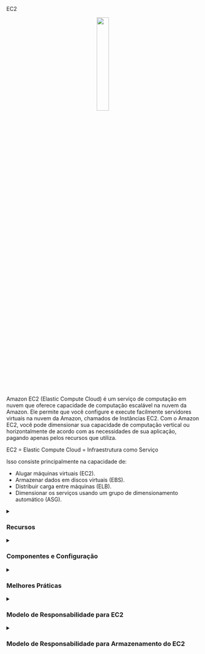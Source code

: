 EC2
<div align="center">
  <img src="https://cdn.freebiesupply.com/logos/large/2x/aws-ec2-logo-svg-vector.svg" width="25%">
</div>

Amazon EC2 (Elastic Compute Cloud) é um serviço de computação em nuvem que oferece capacidade de computação escalável na nuvem da Amazon. Ele permite que você configure e execute facilmente servidores virtuais na nuvem da Amazon, chamados de Instâncias EC2. Com o Amazon EC2, você pode dimensionar sua capacidade de computação vertical ou horizontalmente de acordo com as necessidades de sua aplicação, pagando apenas pelos recursos que utiliza.

EC2 = Elastic Compute Cloud = Infraestrutura como Serviço

Isso consiste principalmente na capacidade de:

<ul>
    <li>Alugar máquinas virtuais (EC2).</li>
    <li>Armazenar dados em discos virtuais (EBS).</li>
    <li>Distribuir carga entre máquinas (ELB).</li>
    <li>Dimensionar os serviços usando um grupo de dimensionamento automático (ASG).</li>
</ul>

<details><summary> <h3>Recursos</h3></summary>
<hr/>
<ul>
    <li><b>Elasticidade:</b> O EC2 permite que você dimensione sua capacidade de computação vertical ou horizontalmente de acordo com as necessidades de sua aplicação.</li>
    <li><b>Flexibilidade:</b> O EC2 oferece uma ampla seleção de tipos de instância, sistemas operacionais, bancos de dados e outras opções de software para você escolher.</li>
    <li><b>Integração com outros serviços AWS:</b> O EC2 pode ser facilmente integrado a outros serviços da AWS, como Amazon S3, Elastic Load Balancing, Amazon RDS, entre outros.</li>
    <li><b>Segurança:</b> O EC2 oferece recursos avançados de segurança, como isolamento de instâncias, criptografia de dados, autenticação de usuários e muito mais.</li>
    <li><b>Gerenciamento:</b> O EC2 permite que você gerencie facilmente suas instâncias, com recursos como Amazon EC2 Auto Scaling e Amazon EC2 Systems Manager.</li>
</ul> 
<hr/>
</details>

<details><summary> <h3>Componentes e Configuração</h3></summary>
 <hr/>
 <p>As instâncias EC2 têm muitos componentes e recursos:</p>
   <details><summary> <h3>Sistema Operacional</h3></summary>
     <ul>
      <li><b>Sistema Operacional (SO):</b> Linux, Windows ou Mac OS</li>
      <li>Quantidade de poder de processamento e núcleos (CPU).</li>
      <li>Quantidade de memória de acesso aleatório (RAM).</li>
      <li>Espaço de armazenamento:
          <ul>
            <li>Conectado à rede (EBS & EFS)</li>
            <li>Hardware (EC2 Instance Store)</li>
          </ul>
      <li><b>Placa de rede:</b> velocidade da placa, endereço IP público</li>  
    </ul>
  </details>
    
  <details><summary> <h3>Grupo de Segurança (Regras do Firewall)</h3></summary>
    <ul>
        <li>Os Grupos de Segurança são fundamentais para a segurança de rede na AWS.</li>
        <li>Eles controlam como o tráfego é permitido dentro ou fora da Instância EC2:
        <div align="center"> 
        <img src="https://thumbs2.imgbox.com/71/d4/653laO96_t.png" />  
        </div>
        </li>
        <li>Os grupos de segurança contêm <b>regras de permissão</b>.</li>
        <li>As regras de grupos de segurança podem fazer referência a IP ou a outros grupos de segurança.</li>
        <li>Os grupos de segurança atuam como um "firewall" nas Instâncias EC2.</li>
        <li>Regulam:  
          <ul>
            <li>Acesso às Portas</li>
            <li>Faixas de IP autorizadas - IPv4 e IPv6</li>
            <li>Controle de rede de entrada (de outros para a instância)</li>
            <li>Controle de rede de saída (da instância para outros)</li>
            <div align="center"> 
            <img src="https://thumbs2.imgbox.com/9f/5d/nGp5IhhT_t.png" />  
              <hr/>
              A origem representa um intervalo de endereços IP e 0.0.0.0/0 significa tudo
              (Isso é uma ilustração. Não compartilhe suas informações específicas)
              <hr/>
              Então temos nossa Instância EC2 e ela possui um grupo de segurança permitido anexado a ela
              que possui regras de entrada e regras de saída. Assim, nosso computador será autorizado a dizer na porta 22.
              Assim, o tráfego pode passar do nosso computador para a Instância EC2, mas o computador de outra pessoa, que não está usando meu endereço IP porque não mora onde moro (não tem o mesmo IP), então se eles tentarem acessar nossa Instância EC2, eles não conseguirão, porque o firewall vai bloquear e será um timeout. Então, para as regras de saída por padrão, nossa Instância EC2 para qualquer grupo de segurança vai permitir por padrão qualquer tráfego fora dela. Então, se nossa Instância EC2 tentar acessar um site e iniciar uma conexão, ela será permitida pelo grupo de segurança:
            <img src="https://thumbs2.imgbox.com/8b/ab/I2BjxQMv_t.png" /> 
              <br/>
              (Então, este é o básico de como o firewall funciona) 
               <hr/>
               Sobre outros grupos de segurança. Então, temos uma Instância EC2, e ela tem um grupo de segurança, o que chamo de grupo número um, e as regras de entrada basicamente estão dizendo, estou autorizando o grupo de segurança número um na entrada e o grupo de segurança número dois. Então, por que faríamos isso? 
               Bem, se lançarmos outra Instância EC2 e ela tiver o grupo de segurança dois anexado a ela, bom, usando a regra de grupo de segurança (instinto), basicamente permitimos que nossa Instância EC2 se conecte diretamente na porta que decidimos para nossa primeira Instância EC2.
              Da mesma forma, se tivermos outra Instância EC2 com o grupo de segurança um anexado, bem,
              porque é o grupo número um, não foi autorizado nas regras de entrada do grupo de segurança número dois, então está sendo negado e as coisas não funcionam. Então isso é um recurso um pouco avançado. Enquanto pode ser útil com balanceadores de carga:
              <br/>
              <img src="https://thumbs2.imgbox.com/26/2c/GV6J2skK_t.png" />  
            </div> 
              A notação "203.0.113.0/24" em CIDR representa uma faixa de endereços IP de 203.0.113.0 a 203.0.113.255. O "/24" indica que os primeiros 24 bits são a parte da rede e os 8 bits restantes estão disponíveis para endereços de host.
              Portanto, ao especificar "203.0.113.0/24" como a origem na regra do grupo de segurança, ela abrange todos os endereços IP de 203.0.113.0 a 203.0.113.255, inclusivos. Portanto, tanto 203.0.113.001 quanto 203.0.113.002 fazem parte desta faixa.
              <br/>
                <ul>
                  Para esclarecer:
                  <li>203.0.113.0 é o endereço de rede.</li>
                  <li>203.0.113.255 é o endereço de broadcast.</li>
                  <li>A faixa de endereços IP utilizáveis é de 203.0.113.1 a 203.0.113.254.</li>
                  <li>Endereços IP fora dessa faixa, como 203.0.114.0, não são aceitáveis.</li>
                </ul>
          </ul>
        </li>
        <li>Restrito a uma combinação de região / VPC</li>
        <li>Não "vê" fora do EC2 - se o tráfego for bloqueado, a Instância EC2 não verá</li>
        <li>É bom manter um grupo de segurança separado para acesso SSH</li>
        <li>Se sua aplicação não for acessível (timeout), é um problema de grupo de segurança</li>
        <li>Se sua aplicação der um erro "connection refused", é um erro de aplicação ou ela não está iniciada</li>
        <li>Todo tráfego de entrada é bloqueado por padrão</li>
        <li>Todo tráfego de saída é autorizado por padrão</li>
        <li> Portas clássicas a conhecer
          <ul>
            <li>22 = SSH (Secure Shell) - entrar em uma instância Linux.</li>
            <li>21 = FTP (File Transfer Protocol) - enviar arquivos para um compartilhamento de arquivos.</li>
            <li>22 = SFTP (Secure File Transfer Protocol) - enviar arquivos usando SSH.</li>
            <li>80 = HTTP (Hypertext Transfer Protocol) - acessar sites não seguros.</li>
            <li>443 = HTTPS (Hypertext Transfer Protocol Secure) - acessar sites seguros </li>
            <li>3389 = RDP (Remote Desktop Protocol) - entrar em uma instância Windows</li>
          </ul>
        </li>
      </ul> 
    </li>  
    <li><b>Script de Inicialização (configuração no primeiro lançamento):</b> Dados do Usuário EC2.</li>
  </ul> 
</li>
<li>
    <b>Convenção:</b> A AWS segue a seguinte convenção de nomenclatura:  <em>m</em><b>5</b>.2xlarge
    <ul>
      <li><em>m</em>: classe da instância</li>
      <li><b>5</b>: geração (a AWS as melhora ao longo do tempo)</li>
      <li>2xlarge: tamanho dentro da classe da instância</li>
    </ul>
</ul>

</details>

 <details><summary> <h3>Instance Types</h3></summary>

  EC2 offers a wide selection of instance types, each with different CPU, memory, storage, and networking capabilities.
    <div align="center"> 
      <img src="https://media.geeksforgeeks.org/wp-content/uploads/20220322144908/typesofec2instances768x384.png" width="70%">  
      </div>
      <ul>
      <li><b>General Purpose:</b>
        <ul>
          <li>Balances compute, memory, and networking resources.</li> 
          <li>Recommended for application servers, gaming, backend, small databases.</li>
        </ul>
      <div align="center"> 
        <img src="https://thumbs2.imgbox.com/ac/37/XseN96S8_t.png">  
      </div>  
       </li>
      <li><b>Compute Optimized:</b>  
        <ul>
          <li>Ideal for workloads that require high-performance processors.</li> 
          <li>Can be used for the same use cases as general purpose but when higher performance is desired.</li>
          <li>Also ideal for batch processing.</li>
          <div align="center"> 
              <img src="https://news.mit.edu/sites/default/files/styles/news_article__image_gallery/public/images/202001/MIT-Evaluating-Performance_0.jpg?itok=qVXPQAya" width="50%">  
          </div>
          </ul>
         </li>
        </li>
        <li><b>Memory Optimized:</b> 
            <ul>
            <li>Designed for high performance in processing large amounts of in-memory data.</li> 
            <li>For example, high-performance databases, real-time data processing.</li>
        <div align="center"> 
          <img src="https://thumbs2.imgbox.com/85/bb/AEbPZHGd_t.png">  
        </div>      
      </ul>
    </li>
    <li><b>Accelerated Computing:</b> 
      <ul>
        <li>Uses hardware acceleration or coprocessors to perform certain functions more efficiently than in software running directly on the CPU.</li> 
        <li>Commonly used for floating-point calculations, graphics processing, and data pattern matching.</li>
    <div align="center"> 
    <img src="https://thumbs2.imgbox.com/33/18/Sg9mLdO3_t.png">  
    </div>
      </ul>
    </li>
    <li><b>Storage Optimized:</b> 
      <ul>
        <li>Ideal for workloads that require high read and write access to large volumes of data.</li> 
        <li>Commonly used in distributed file systems, data warehouses, online transaction processing systems.</li>
    <div align="center"> 
    <img src="https://thumbs2.imgbox.com/76/f9/NAK8q2sT_t.png">  
    </div>
  </ul>
    </li>
    <a href="https://aws.amazon.com/ec2/instance-types/"/> More information</a>
  </ul>
</li>

  </details>
  
  <details><summary> <h3>AMI images</h3></summary>

  <p>AMI images:</b> Amazon Machine Images (AMI) are pre-configured images that you can use to launch EC2 Instances. They contain the operating system, necessary software, and application settings.</p>
    <ul>
        <li> AMI are a customization of an EC2 Instance
             <ul>
              <li>You add your own software, configuration, operation system, monitoring...</li>
              <li>
                Faster boot / configuration time because all your software is pre-packaged
              </li>
          </ul>
        </li>
        <li>
          AMI are built for a <b>specific region</b> (and can be copied across regions)
        </li>
        <li>
           You can launch EC2 Instances from:
            <ul>
            <li>A Public AMI: AWS provided</li>
            <li>You own AMI: you make and maintain them yourself</li>
            <li>An AWS Marketplace AMI: an AMI someone else made (and potentially sells)</li>
          </ul>
        </li>
        <li>
           AMI Process (from an EC2 Instance):
            <ul>
            <li>Start an EC2 Instance and customize ir</li>
            <li>Stop the instance (for data integrity)</li>
            <li>Build an AMI - this will also create EBS snapshots</li>
            <li>Launch a instances from others AMIs
              <hr/>
              So exist a EC2 Instance in us-east-1a and the same instance as us-east-b
              <div align="center"> 
                <img src="https://thumbs2.imgbox.com/9d/35/d3mKBbbJ_t.png">  
              </div>
              <hr/>
              the proccess consist to launch the instance in us-east-1a, but are necessary customize, then create an AMI from it
              <div align="center"> 
                <img src="https://thumbs2.imgbox.com/ff/d8/5SdUhHBy_t.png">  
              </div>
              <hr/>
              this will be you custom AMI. And then in us-east-1b you will be able to launch from that AMI. It is a copy of your EC2 Instance
              <div align="center"> 
                <img src="https://thumbs2.imgbox.com/22/28/0HABL0sI_t.png">  
              </div>
            </li>  
          </ul>
        </li>
    </ul>
  
  </details>
  
  <details><summary> <h3>EC2 Image Builder</h3></summary>
    
  <p>EC2 Image Builder</p>
    <ul>
      <li>Used to automate the creation of Virtual Machines or container images</li>
      <li>Automate the creation, maintain, validate and test EC2 AMIs, and more</li>
      <li>Can be run on a schedule (weekly, whenever packages are updated, etc...)</li>
      <li>Free service (only pay for the underlying resources)</li>
      <li>Example:
        <hr/>
          So we have the EC2 Image Builder service and we're going to set it up. And it is automatically when it's going to run
            <div align="center"> 
              <img src="https://thumbs2.imgbox.com/c0/49/IuhxLYM2_t.png">  
            </div>
        <hr/>
          it is going to create an EC2 Instance called Builder EC2 Instance.
            <div align="center"> 
              <img src="https://thumbs2.imgbox.com/aa/f3/bgy59Cv0_t.png">  
            </div>
        <hr/>
          And that EC2 Instance is going to build components and customize the software. For example, install Java, update the CLI, update the software system,
          maybe install firewalls, whatever you define to happen on that EC2 Instance, maybe install your application.
            <div align="center"> 
              <img src="https://thumbs2.imgbox.com/b8/1c/DEjZt2tk_t.png">  
            </div>
        <hr/>
          An then once this is done, then an AMI is going to be created out of that EC2 Instance, but all of this is obviously automated.
         Then the AMI is created, but we want to validate it. 
            <div align="center"> 
              <img src="https://thumbs2.imgbox.com/de/f3/NtWjFoR1_t.png">  
            </div>
        <hr/>
          So EC2 Image Builder will automatically create a test EC2 Instance from that AMI and going to run a bunch of tests that you are defining in advance.
          And if you don't wanna run any tests, you can just skip that test. But the test can be asking, is the AMI working? Is it secure? Is my application running correctly?
          All these kind of things. 
            <div align="center"> 
              <img src="https://thumbs2.imgbox.com/68/15/BOE3J1if_t.png">  
            </div>
        <hr/>
          And then one the AMI is tested, then the AMI is going to be distributed, so while EC2 Image Builder is a regional service, it is possible for you to take that AMI and
          distribute it to multiple regions, therefore, allowing your application and workflow to be truly global. Next, EC2 Image Builder can be run on a schedule. So you can define a weekly schedule,
          or you can say you can run whenever packages are updated, or you can run it manually, etc. And it is a free service. So you're only going to pay for the underlying resources. What's means? That              means that if you create an EC2 Instance during this process, an EC2 Image Builder will create these EC2 Instances, then you're going to pay for these EC2 Instances. And when the AMI
          is created and distribuited youre going to pay for these storage of that AMI wherever it has been created, and wherever it has been distribuited.
            <div align="center">  
              <img src="https://thumbs2.imgbox.com/b9/ae/h2K8lKjU_t.png">  
            </div>
      </li>
    </ul>
  </li>
 
</details>

<details><summary><h3>EBS - Armazenamento da Instância</h3></summary>
  <ul>
    <li>Os volumes EBS são unidades de rede com desempenho bom, mas "limitado"</li>
    <li>Se você precisa de um disco de hardware com alto desempenho, use o Armazenamento da Instância EC2</li>
    <li>Melhor desempenho de I/O</li>
    <li>O Armazenamento da Instância EC2 perde seu armazenamento se for interrompido (efêmero)</li>
    <li>Bom para buffer/cache/dados temporários/contúdo temporário</li>
    <li>Risco de perda de dados em caso de falha de hardware</li>
    <li>Backups e replicação são de sua responsabilidade</li>
  </ul>
</details>

<details><summary><h3>EFS - Sistema de Arquivos Elástico</h3></summary>
  <ul>
    <li>NFS gerenciado (sistema de arquivos de rede) que pode ser montado em centenas de instâncias EC2</li>
    <li>O EFS funciona com instâncias EC2 Linux em várias zonas de disponibilidade</li>
    <li>Altamente disponível, escalável, custoso, pagamento por uso, sem planejamento de capacidade</li>
 
  <hr/>
  <p>
    Neste diagrama, existe um Sistema de Arquivos EFS com um grupo de segurança, e então temos instâncias EC2 em várias zonas de disponibilidade conectadas a ele.
    Portanto, temos instâncias EC2 em us-east-1a, instâncias EC2 em us-east-1b, bem como instâncias EC2 em us-east-1c. E todas estão conectadas ao mesmo sistema EFS:
  </p>
  <div align="center"> 
              <img src="https://thumbs2.imgbox.com/2e/2f/j6bLDISQ_t.png">  
            </div>
        <hr/>
   <li> Acesso Infrequente EFS (EFS-IA)
      <ul>
        <li>Classe de armazenamento otimizada para arquivos não acessados diariamente</li>
        <li>Custo mais baixo em comparação com o Padrão</li>
        <li>O EFS moverá automaticamente seus arquivos para o EFS-IA com base no último acesso</li>
        <li>Ative o EFS-IA com uma Política de Ciclo de Vida</li>
        <li>Exemplo: mova arquivos que não foram acessados por 60 dias para o EFS-IA</li>
        </ul>
          <div align="center"> 
                <img src="https://thumbs2.imgbox.com/e3/33/VrvdXrru_t.png">  
          </div>
        <hr/>
   </ul>
</details>

<details><summary><h3>EBS vs EFS</h3></summary>
   <p>
     Observando um EBS com uma instância EC2 em uma Zona de Disponibilidade 1 (AZ) e outra Zona de Disponibilidade 2. Em seguida, o volume EBS só pode ser anexado a uma instância em uma AZ específica. E os volumes EBS estão vinculados a Zonas de Disponibilidade específicas.
     Mas se quisermos mover o volume EBS de uma AZ para outra, podemos criar um snapshot. Isso criaria um snapshot do EBS e, em seguida, restauraríamos esse snapshot em uma nova zona de disponibilidade.
     E, efetivamente, teríamos movido o volume EBS. Mas isso é uma cópia, não é uma réplica em sincronia. Isso é uma cópia, e isso significaria que esse disco agora pode ser usado por outra instância EC2:
   </p>
  <div align="center"> 
      <img src="https://thumbs2.imgbox.com/1c/74/e3OiEdv8_t.png">  
  </div>
  <hr/>
  <p>
    EFS é um sistema de arquivos de rede. Isso significa que tudo o que está no drive EFS é compartilhado por tudo o que está montado nele. Então, o que isso significa? Digamos que tenhamos muitas instâncias na Zona de Disponibilidade um em um
    ou muitas instâncias também na Zona de Disponibilidade 2. Ao mesmo tempo, todas essas instâncias podem montar o mesmo drive EFS, usando um alvo de montagem, e todas verão os mesmos arquivos.
    Isso torna um sistema de arquivos compartilhado:
  </p>
  <div align="center"> 
      <img src="https://thumbs2.imgbox.com/36/ac/gg8CtxzO_t.png">
  </div>
  <hr/>
</details>

<details><summary><h3>FSx</h3></summary>
  <ul>
    <li>Lance sistemas de arquivos de alto desempenho de terceiros na AWS</li>
    <li>Serviço totalmente gerenciado</li>
    <li>Atualmente existem 3 tipos de FSx
        <ul>
          <li>FSx para Windows File Server
            <ul>
              <li>Um sistema de arquivos compartilhado nativo do Windows totalmente gerenciado, altamente confiável e escalável</li>
              <li>Construído no Windows File Server</li>
              <li>Suporta protocolo SMB e Windows NTFS</li>
              <li>Integrado ao Microsoft Active Directory</li>
              <li>Pode ser acessado pela AWS ou pela sua infraestrutura local</li>
            </ul>
            <div align="center"> 
              <img src="https://thumbs2.imgbox.com/ab/7c/USeaqi2h_t.png">
            </div>
            <hr/>
          </li>
          <li>FSx para Lustre
            <ul>
              <li>Armazenamento de arquivos totalmente gerenciado, de alto desempenho e escalável para <b>Computação de Alto Desempenho (HPC)</b></li>
              <li>O nome Lustre é derivado de "Linux" e "cluster"</li>
              <li>Aprendizado de Máquina, Análises, Processamento de Vídeo, Modelagem Financeira...</li>
              <li>Escalabilidade de até 100 GB/s, milhões de operações por segundo, latências sub-milissegundos</li>
            </ul>
            <div align="center"> 
                <img src="https://thumbs2.imgbox.com/3f/29/oDflKIeQ_t.png">
            </div>
          </li>
          <li>FSx para NetApp ONTAP
            <ul>
                <li>Um serviço em nuvem totalmente gerenciado que oferece armazenamento compartilhado altamente disponível e escalável com recursos avançados de gerenciamento de dados.</li>
                <li>Baseado no sistema operacional de armazenamento NetApp ONTAP, oferecendo recursos de nível empresarial para gerenciamento, eficiência e segurança de dados.</li>
                <li>Suporta os protocolos NFS (Network File System) e SMB (Server Message Block), sendo adequado para uma ampla variedade de aplicativos e cargas de trabalho.</li>
                <li>Oferece recursos avançados de gerenciamento de dados, como deduplicação, compressão de dados e backups baseados em snapshots, aprimorando a eficiência de armazenamento e a proteção de dados.</li>
                <li>Integra-se perfeitamente ao seu ambiente NetApp local existente, possibilitando cenários de nuvem híbrida.</li>
                <li>Permite fácil migração e replicação de dados entre sistemas NetApp locais e FSx para NetApp ONTAP na AWS.</li>
            </ul>
            <div align="center"> 
                <img src="https://github.com/gil-son/aws/assets/72712095/073c464d-5857-4e20-96db-d8fd66a26170">
            </div>
          </li>
        </ul>
    </li>
  </ul>
  <hr/>
</details>

<details><summary><h3>Escalabilidade e Disponibilidade</h3></summary>
  <details><summary><h4>Escalabilidade</h4></summary>
        <ul>
          <li>Escalabilidade significa que a aplicação/sistema pode lidar com cargas maiores ao se adaptar.</li>
          <li>Há dois tipos de escalabilidade:
            <ul>
              <li>Escalabilidade Vertical
                <ul>
                  <li>Escalabilidade Vertical significa aumentar o tamanho da instância.</li>
                  <li>Melhorar qualquer parte da instância.</li>
                  <li>Sua aplicação roda em um t2.micro, escalar verticalmente significa rodá-la em um t2.large, por exemplo.</li>
                  <div align="center">
                    <img src="https://thumbs2.imgbox.com/d4/1a/yPfIV4ZR_t.png">
                  </div>
                  <li>A escalabilidade vertical é muito comum para sistemas não distribuídos, como um banco de dados.</li>
                  <li>Geralmente, há um limite para o quanto você pode escalar verticalmente (limite de hardware).</li>
                </ul>
              </li>
              <li>Escalabilidade Horizontal (= elasticidade)
                  <ul>
                  <li>Escalabilidade Horizontal significa aumentar o número de instâncias/sistemas para sua aplicação.</li>
                  <li>A escalabilidade horizontal implica em sistemas distribuídos.</li>
                  <li>Isso é muito comum em aplicações web/aplicações modernas.</li>
                  <div align="center">
                    <img src="https://thumbs2.imgbox.com/1e/13/1NerXmnE_t.png">
                  </div>
                </ul>
              </li>
            </ul>
          </li>
        </ul>
    </details>
    <details><summary><h4>Disponibilidade</h4></summary>
    <ul>
      <li>A Alta Disponibilidade geralmente está associada à escalabilidade horizontal.</li>
      <li>Alta disponibilidade significa executar sua aplicação/sistema em pelo menos 2 Zonas de Disponibilidade.</li>
      <li>O objetivo da alta disponibilidade é sobreviver à perda de um centro de dados (desastre).</li>
      <div align="center">
        <img src="https://thumbs2.imgbox.com/78/63/coxLKVbv_t.png">
      </div>
      <div align="center">
        <img src="https://thumbs2.imgbox.com/c6/b3/Sjg8TioT_t.png">
      </div>
    </ul>
  </details>
</details>

<details><summary><h3>Escalabilidade e Disponibilidade para EC2</h3></summary>
  <ul>
    <li>Escalonamento Vertical: Aumentar o tamanho da instância (= escalar para cima/baixo)
      <ul>
        <li>De: t2.nano - 0.5 de RAM, 1 vCPU</li>
        <li>Para: u-12tb.metal - 12.3TB de RAM, 448 vCPUs</li>
      </ul>
    </li>
    <li>Escalonamento Horizontal: Aumentar o número de instâncias (= escalar para fora/dentro)
      <ul>
        <li>Grupo de Auto Scaling</li>
        <li>Balanceador de Carga</li>
      </ul>
    </li>
    <li>Alta Disponibilidade: Executar instâncias para a mesma aplicação em várias Zonas de Disponibilidade:
      <ul>
        <li>Grupo de Auto Scaling em várias Zonas de Disponibilidade</li>
        <li>Balanceador de Carga em várias Zonas de Disponibilidade</li>
      </ul>
    </li>
  </ul>
</details>

  <p><b>Load Balancers:</b> EC2 offers load balancers, which distribute network traffic among multiple EC2 Instances in a region.</p>
  <p><b>Regions:</b> EC2 is available in several regions around the world. Each region is an independent geographic area, with multiple availability zones to increase resilience and availability.</p>
  <p><b>Availability zones:</b> Each EC2 region has multiple availability zones, which are physically separate data centers, but connected by a low-latency, high-bandwidth network.</p>
  <p><b>Elastic IP:</b> An Elastic IP is a static IP address that you can associate with an EC2 Instance. It allows you to keep the same IP address even if the instance is stopped or restarted.</p>
  <hr/>
</details>



<details><summary> <h3>Melhores Práticas</h3></summary>
<hr/>
<ul>
  <li><b>Opção de Compra:</b> Escolha o tipo de instância apropriado com base nas necessidades de recursos de computação e carga de trabalho esperada:
    <ul>
      <li>Instâncias On-Demand - carga de trabalho curta, precificação previsível, pagamento por segundo</li>
      <li>Reservadas (1 e 3 anos)
        <ul>
          <li>Instâncias Reservadas - cargas de trabalho longas</li>
          <li>Instâncias Reservadas Conversíveis - cargas de trabalho longas com instâncias flexíveis</li>
        </ul>
      </li>
      <li>Planos de Economia (1 e 3 anos) - compromisso com uma quantidade de uso, carga de trabalho longa</li>
      <li>Instâncias Spot - cargas de trabalho curtas, econômicas, podem perder instâncias (menos confiáveis)</li>
      <li>Hosts Dedicados - reserve um servidor físico inteiro, controle o posicionamento da instância</li>
      <li>Instâncias Dedicadas - nenhum outro cliente compartilhará seu hardware</li>
      <li>Reservas de Capacidade - reserve capacidade em uma zona de disponibilidade específica por qualquer duração</li>
    </ul>
      <hr/>
      <table>
        <tr>
          <th>Opção de Compra</th>
          <th>Descrição</th>
        </tr>
        <tr>
          <td>Instâncias On-Demand</td>
          <td>Carga de trabalho curta, precificação previsível, pagamento por segundo</td>
        </tr>
        <tr>
          <td>Instâncias Reservadas (1 e 3 anos)</td>
          <td>
            - Instâncias Reservadas: Cargas de trabalho longas com um compromisso de prazo fixo<br>
            - Instâncias Reservadas Conversíveis: Cargas de trabalho longas com instâncias flexíveis
          </td>
        </tr>
        <tr>
          <td>Planos de Economia (1 e 3 anos)</td>
          <td>Compromisso com uma quantidade de uso, adequado para cargas de trabalho longas</td>
        </tr>
        <tr>
          <td>Instâncias Spot</td>
          <td>Cargas de trabalho curtas, eficientes em custo, mas menos confiáveis</td>
        </tr>
        <tr>
          <td>Hosts Dedicados</td>
          <td>Reserve um servidor físico inteiro, controle o posicionamento da instância</td>
        </tr>
        <tr>
          <td>Instâncias Dedicadas</td>
          <td>Nenhum outro cliente compartilhará seu hardware</td>
        </tr>
        <tr>
          <td>Reservas de Capacidade</td>
          <td>Reserve capacidade em uma zona de disponibilidade específica por qualquer duração</td>
        </tr>
    </table>
  </li>
  <li>Configure grupos de segurança para restringir o acesso à instância</li>
  <li>Use chaves SSH para autenticar o acesso à instância</li>
  <li>Implemente backups regulares da instância para proteger dados críticos</li>
  <li>Monitore o uso da instância e defina alertas para anomalias ou problemas de desempenho</li>
  <li>Use o Elastic Load Balancing para distribuir a carga de trabalho entre várias instâncias e melhorar a disponibilidade</li>
  <li>Use o Auto Scaling para aumentar ou diminuir a capacidade da instância com base na demanda da carga de trabalho, permitindo que a infraestrutura se ajuste automaticamente à demanda do usuário</li>
  <li>Configure opções de segurança, como CloudTrail e CloudWatch, para monitorar e auditar o acesso à instância e proteger contra ameaças de segurança</li>
</ul>
<hr/>
</details>

<details><summary> <h3>Modelo de Responsabilidade para EC2</h3></summary>
<hr/>
<table>
  <tr>
    <th>AWS</th>
    <th>USUÁRIO</th>
  </tr>
  <tr>
    <td>
        <ul>
          <li>Infraestrutura (segurança global da rede)</li>
          <li>Isolamento no host físico</li>
          <li>Substituição de hardware com defeito</li>
          <li>Validação de conformidade</li>
        </ul>
    </td>
    <td>
       <ul>
          <li>Regra de Grupos de Segurança</li>
          <li>Patches e atualizações do sistema operacional</li>
          <li>Software e utilitários instalados na Instância EC2</li>
          <li>Funções IAM atribuídas à EC2 e gerenciamento de acesso de usuário IAM</li>
          <li>Segurança de dados em sua instância</li>
      </ul>
    </td>
  </tr>
</table>
<hr/>
</details>

<details><summary><h3>Modelo de Responsabilidade para Armazenamento do EC2</h3></summary>
<hr/>
<table>
  <tr>
    <th>AWS</th>
    <th>USUÁRIO</th>
  </tr>
  <tr>
    <td>
        <ul>
          <li>Infraestrutura</li>
          <li>Replicação de dados para volumes EBS e unidades EFS</li>
          <li>Substituição de hardware com defeito</li>
          <li>Garantir que seus funcionários não possam acessar seus dados</li>
        </ul>
    </td>
    <td>
       <ul>
          <li>Configurar procedimentos de backup/snapshot</li>
          <li>Configurar a criptografia de dados</li>
          <li>Responsabilidade por quaisquer dados nos drives</li>
          <li>Compreender o risco de usar o Armazenamento de Instância EC2</li>
      </ul>
    </td>
  </tr>
</table>
<hr/>
</details>

